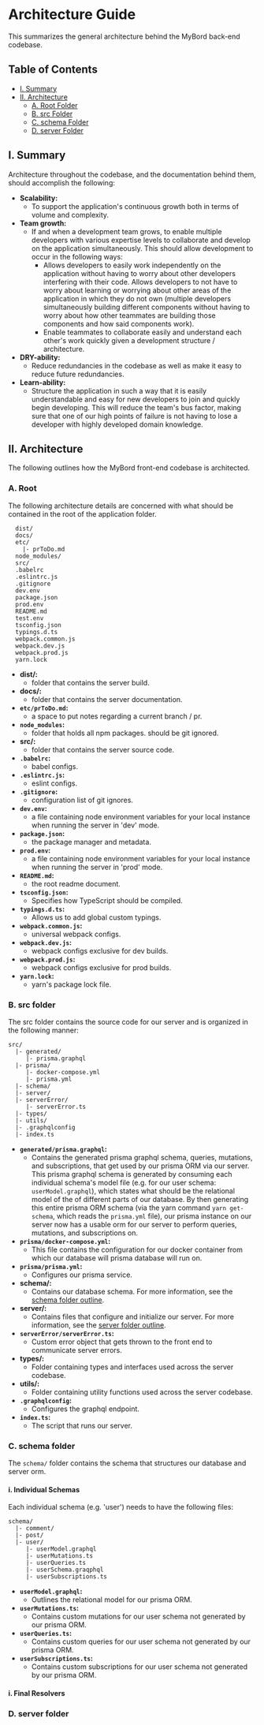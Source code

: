 # Architecture Guide

This summarizes the general architecture behind the MyBord back-end codebase.

## Table of Contents

* [I. Summary](#i-summary)   
* [II. Architecture](#ii-architecture)   
  * [A. Root Folder](#a-root)
  * [B. src Folder](#b-src-folder)
  * [C. schema Folder](#c-schema-folder)
  * [D. server Folder](#d-server-folder)

## I. Summary

Architecture throughout the codebase, and the documentation behind them, should accomplish the
following:

* **Scalability:**
    * To support the application's continuous growth both in terms of volume and complexity.
* **Team growth:**
    * If and when a development team grows, to enable multiple developers with various expertise
    levels to collaborate and develop on the application simultaneously. This should allow
    development to occur in the following ways:
        * Allows developers to easily work independently on the application without having to worry
        about other developers interfering with their code. Allows developers to not have to worry
        about learning or worrying about other areas of the application in which they do not own
        (multiple developers simultaneously building different components without having to worry
        about how other teammates are building those components and how said components work).
        * Enable teammates to collaborate easily and understand each other's work quickly given a
        development structure / architecture.
* **DRY-ability:**
    * Reduce redundancies in the codebase as well as make it easy to reduce future redundancies.
* **Learn-ability:**
    * Structure the application in such a way that it is easily understandable and easy for new
    developers to join and quickly begin developing. This will reduce the team's bus factor,
    making sure that one of our high points of failure is not having to lose a developer with highly
    developed domain knowledge.

## II. Architecture

The following outlines how the MyBord front-end codebase is architected.

### A. Root

The following architecture details are concerned with what should be contained in the root of the
application folder.

```
  dist/
  docs/
  etc/
    |- prToDo.md
  node_modules/
  src/
  .babelrc
  .eslintrc.js
  .gitignore
  dev.env
  package.json
  prod.env
  README.md
  test.env
  tsconfig.json
  typings.d.ts
  webpack.common.js
  webpack.dev.js
  webpack.prod.js
  yarn.lock
```

* **dist/:**
  * folder that contains the server build.
* **docs/:**
  * folder that contains the server documentation.
* **`etc/prToDo.md`:**
  * a space to put notes regarding a current branch / pr.
* **`node_modules`:**
  * folder that holds all npm packages. should be git ignored.
* **src/:**
  * folder that contains the server source code.
* **`.babelrc`:**
  * babel configs.
* **`.eslintrc.js`:**
  * eslint configs.
* **`.gitignore`:**
  * configuration list of git ignores.
* **`dev.env`:**
  * a file containing node environment variables for your local instance when running
   the server in 'dev' mode.
* **`package.json`:**
  * the package manager and metadata.
* **`prod.env`:**
  * a file containing node environment variables for your local instance when running
   the server in 'prod' mode.
* **`README.md`:**
  * the root readme document.
* **`tsconfig.json`:**
  * Specifies how TypeScript should be compiled.
* **`typings.d.ts`:**
  * Allows us to add global custom typings.
* **`webpack.common.js`:**
  * universal webpack configs.
* **`webpack.dev.js`:**
  * webpack configs exclusive for dev builds.
* **`webpack.prod.js`:**
  * webpack configs exclusive for prod builds.
* **`yarn.lock`:**
  * yarn's package lock file.

### B. src folder

The src folder contains the source code for our server and is organized in the following
manner:

```
src/
  |- generated/ 
     |- prisma.graphql
  |- prisma/ 
     |- docker-compose.yml
     |- prisma.yml
  |- schema/ 
  |- server/ 
  |- serverError/ 
     |- serverError.ts
  |- types/ 
  |- utils/ 
  |- .graphqlconfig 
  |- index.ts
```

* **`generated/prisma.graphql`:**
  * Contains the generated prisma graphql schema, queries, mutations, and subscriptions, that get
   used by our prisma ORM via our server. This prisma graphql schema is generated by consuming each
   individual schema's  model file (e.g. for our user schema: `userModel.graphql`), which states
   what should be the relational model of the of different parts of our database. By then generating
   this entire prisma ORM schema (via the yarn command `yarn get-schema`, which reads the
   `prisma.yml` file), our prisma instance on our server now has a usable orm for our server to
   perform queries, mutations, and subscriptions on.
* **`prisma/docker-compose.yml`:**
  * This file contains the configuration for our docker container from which our database will
   prisma database will run on.
* **`prisma/prisma.yml`:**
  * Configures our prisma service.
* **schema/:**
  * Contains our database schema. For more information, see the
  [schema folder outline](#c-schema-folder).
* **server/:**
  * Contains files that configure and initialize our server. For more information, see the
  [server folder outline](#d-server-folder).
* **`serverError/serverError.ts`:**
  * Custom error object that gets thrown to the front end to communicate server errors.
* **types/:**
  * Folder containing types and interfaces used across the server codebase.
* **utils/:**
  * Folder containing utility functions used across the server codebase.
* **`.graphqlconfig`:**
  * Configures the graphql endpoint.
* **`index.ts`:**
  * The script that runs our server.
  
### C. schema folder

The `schema/` folder contains the schema that structures our database and server orm.

#### i. Individual Schemas 

Each individual schema (e.g. 'user') needs to have the following files:

```
schema/
  |- comment/ 
  |- post/ 
  |- user/ 
     |- userModel.graphql
     |- userMutations.ts
     |- userQueries.ts
     |- userSchema.graqphql
     |- userSubscriptions.ts
```

* **`userModel.graphql`:**
  * Outlines the relational model for our prisma ORM.
* **`userMutations.ts`:**
  * Contains custom mutations for our user schema not generated by our prisma ORM.
* **`userQueries.ts`:**
  * Contains custom queries for our user schema not generated by our prisma ORM.
* **`userSubscriptions.ts`:**
  * Contains custom subscriptions for our user schema not generated by our prisma ORM.

#### i. Final Resolvers


### D. server folder
